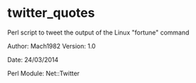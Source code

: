 twitter_quotes
==============

Perl script to tweet the output  of  the Linux "fortune" command 

Author: Mach1982
Version: 1.0

Date: 24/03/2014

Perl Module: Net::Twitter 

